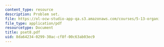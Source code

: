 ```yaml
---
content_type: resource
description: Problem set.
file: https://ol-ocw-studio-app-qa.s3.amazonaws.com/courses/5-13-organic-chemistry-ii-fall-2006/8da64234029930accf8f00c63ab03ec9_pset8.pdf
file_type: application/pdf
resourcetype: Document
title: pset8.pdf
uid: 8da64234-0299-30ac-cf8f-00c63ab03ec9
---
```

